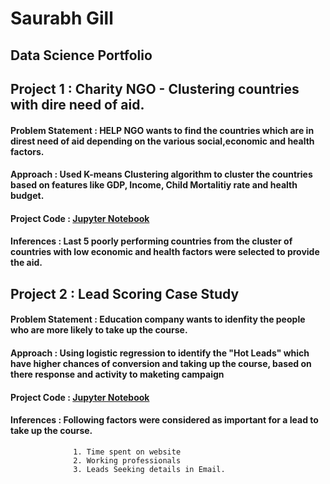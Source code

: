 # Saurabh Gill 
## Data Science Portfolio

## Project 1 : Charity NGO - Clustering countries with dire need of aid.

#### Problem Statement : HELP NGO wants to find the countries which are in direst need of aid depending on the various social,economic and health factors.
#### Approach : Used K-means Clustering algorithm to cluster the countries based on features like GDP, Income, Child Mortalitiy rate and health budget.
#### Project Code : [Jupyter Notebook](https://github.com/Saurabhgill9/Help-International-Charity---Clustering-Countries-for-Fund)
#### Inferences : Last 5 poorly performing countries from the cluster of countries with low economic and health factors were selected to provide the aid.


## Project 2 : Lead Scoring Case Study 

#### Problem Statement : Education company wants to idenfity the people who are more likely to take up the course.
#### Approach : Using logistic regression to identify the "Hot Leads" which have higher chances of conversion and taking up the course, based on there response and activity to maketing campaign 
#### Project Code : [Jupyter Notebook](https://github.com/Saurabhgill9/Lead-Scoring-Case-Study-)
#### Inferences : Following factors were considered as important for a lead to take up the course.
                  1. Time spent on website
                  2. Working professionals
                  3. Leads Seeking details in Email.


